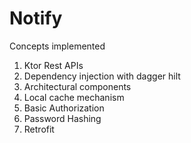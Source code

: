 # Notify

Concepts implemented

1. Ktor Rest APIs
2. Dependency injection with dagger hilt
3. Architectural components
4. Local cache mechanism
5. Basic Authorization
6. Password Hashing
7. Retrofit
